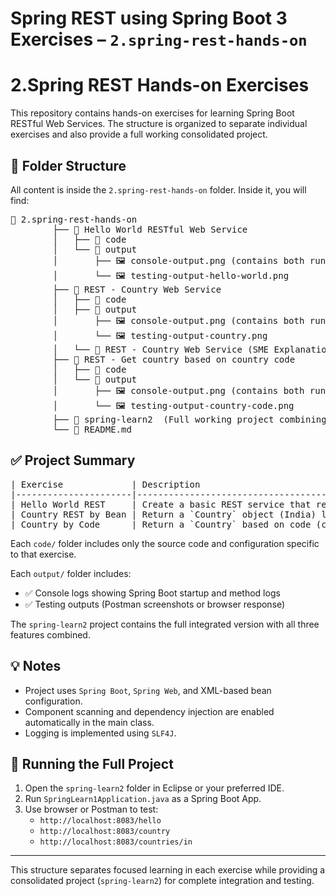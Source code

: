 # Spring REST using Spring Boot 3 Exercises – `2.spring-rest-hands-on`

# 2.Spring REST Hands-on Exercises

This repository contains hands-on exercises for learning Spring Boot RESTful Web Services. The structure is organized to separate individual exercises and also provide a full working consolidated project.

## 📁 Folder Structure

All content is inside the `2.spring-rest-hands-on` folder. Inside it, you will find:

<pre>📁 2.spring-rest-hands-on
        ├── 📁 Hello World RESTful Web Service
        │   ├── 📁 code
        │   └── 📁 output
        │       ├── 🖼️ console-output.png (contains both run + test)
        │       └── 🖼️ testing-output-hello-world.png
        ├── 📁 REST - Country Web Service
        │   ├── 📁 code
        │   ├── 📁 output
        │       ├── 🖼️ console-output.png (contains both run + test)
        │       └── 🖼️ testing-output-country.png
        │   └── 🧾 REST - Country Web Service (SME Explanation).docx
        ├── 📁 REST - Get country based on country code
        │   ├── 📁 code
        │   └── 📁 output
        │       ├── 🖼️ console-output.png (contains both run + test)
        │       └── 🖼️ testing-output-country-code.png
        ├── 📁 spring-learn2  (Full working project combining all exercises)
        └── 📄 README.md</pre>

## ✅ Project Summary

<pre>| Exercise             | Description                                                            | Endpoint                |
|----------------------|------------------------------------------------------------------------|-------------------------|
| Hello World REST     | Create a basic REST service that returns `"Hello World!!"` with logs   | `GET /hello`            |
| Country REST by Bean | Return a `Country` object (India) loaded from Spring XML config        | `GET /country`          |
| Country by Code      | Return a `Country` based on code (case-insensitive match from XML)     | `GET /countries/{code}` |</pre>
 
Each `code/` folder includes only the source code and configuration specific to that exercise.

Each `output/` folder includes:
- ✅ Console logs showing Spring Boot startup and method logs  
- ✅ Testing outputs (Postman screenshots or browser response)

The `spring-learn2` project contains the full integrated version with all three features combined.

## 💡 Notes
- Project uses `Spring Boot`, `Spring Web`, and XML-based bean configuration.
- Component scanning and dependency injection are enabled automatically in the main class.
- Logging is implemented using `SLF4J`.

## 🚀 Running the Full Project

1. Open the `spring-learn2` folder in Eclipse or your preferred IDE.
2. Run `SpringLearn1Application.java` as a Spring Boot App.
3. Use browser or Postman to test:
   - `http://localhost:8083/hello`
   - `http://localhost:8083/country`
   - `http://localhost:8083/countries/in`

---

This structure separates focused learning in each exercise while providing a consolidated project (`spring-learn2`) for complete integration and testing.
